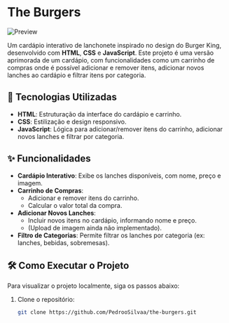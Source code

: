 # The Burgers

![Preview](https://github.com/PedrooSilvaa/the-burgers/assets/125162325/1c415a79-a6c0-44be-8854-0b916d7a66ba)

Um cardápio interativo de lanchonete inspirado no design do Burger King, desenvolvido com **HTML**, **CSS** e **JavaScript**. Este projeto é uma versão aprimorada de um cardápio, com funcionalidades como um carrinho de compras onde é possível adicionar e remover itens, adicionar novos lanches ao cardápio e filtrar itens por categoria.

## 🚀 Tecnologias Utilizadas

- **HTML**: Estruturação da interface do cardápio e carrinho.
- **CSS**: Estilização e design responsivo.
- **JavaScript**: Lógica para adicionar/remover itens do carrinho, adicionar novos lanches e filtrar por categoria.

## ✨ Funcionalidades

- **Cardápio Interativo**: Exibe os lanches disponíveis, com nome, preço e imagem.
- **Carrinho de Compras**:
  - Adicionar e remover itens do carrinho.
  - Calcular o valor total da compra.
- **Adicionar Novos Lanches**:
  - Incluir novos itens no cardápio, informando nome e preço.
  - (Upload de imagem ainda não implementado).
- **Filtro de Categorias**: Permite filtrar os lanches por categoria (ex: lanches, bebidas, sobremesas).

## 🛠️ Como Executar o Projeto

Para visualizar o projeto localmente, siga os passos abaixo:

1. Clone o repositório:
   ```bash
   git clone https://github.com/PedrooSilvaa/the-burgers.git
